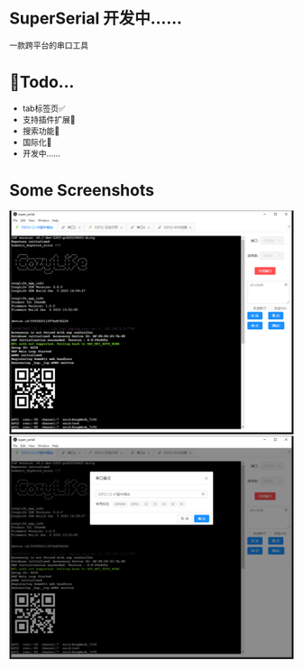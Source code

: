 # SuperSerial  开发中......

一款跨平台的串口工具

# 📔Todo...
* tab标签页✅
* 支持插件扩展🔲
* 搜索功能🔲
* 国际化🔲
* 开发中......

# Some Screenshots
![](images/1.png)
![](images/2.png)